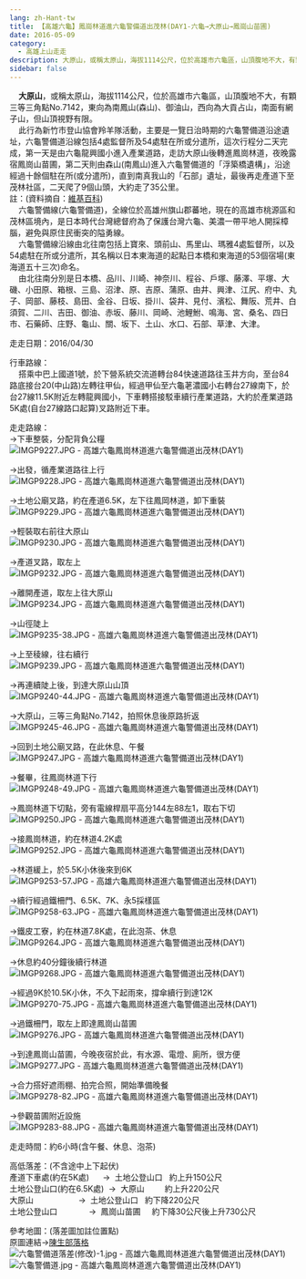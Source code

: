```yaml
---
lang: zh-Hant-tw
title: 【高雄六龜】鳳崗林道進六龜警備道出茂林(DAY1-六龜→大原山→鳳崗山苗圃)
date: 2016-05-09
category: 
  - 高雄上山走走
description: 大原山，或稱太原山，海拔1114公尺，位於高雄市六龜區，山頂腹地不大，有顆三等三角點No.7142，東向為南鳳山(森山)、御油山，西向為大貢占山，南面有網子山，但山頂視野有限。 此行為新竹市登山協會羚羊隊活動，主要是一覽日治時期的六龜警備道沿途遺址，六龜警備道沿線包括4處監督所及54處駐在所或分遣所，這次行程分二天完成，第一天是由六龜龍興國小進入產業道路，走訪大原山後轉進鳳崗林道，夜晚露宿鳳崗山苗圃，第二天則由森山(南鳳山)進入六龜警備道的「浮築橋遺構」，沿途經過十餘個駐在所(或分遣所)，直到南真我山的「石部」遺址，最後再走產道下至茂林社區，二天爬了9個山頭，大約走了35公里。 註：(資料摘自：[維基百科](https://zh.wikipedia.org/wiki/%E5%85%AD%E9%BE%9C%E8%AD%A6%E5%82%99%E7%B7%9A)) 六龜警備線(六龜警備道)，全線位於高雄州旗山郡蕃地，現在的高雄市桃源區和茂林區境內，是日本時代台灣總督府為了保護台灣六龜、美濃一帶平地人開採樟腦，避免與原住民衝突的隘勇線。 六龜警備線沿線由北往南包括上寶來、頭前山、馬里山、瑪雅4處監督所，以及54處駐在所或分遣所，其名稱以日本東海道的起點日本橋和東海道的53個宿場(東海道五十三次)命名。 由北往南分別是日本橋、品川、川崎、神奈川、程谷、戶塚、藤澤、平塚、大磯、小田原、箱根、三島、沼津、原、吉原、蒲原、由井、興津、江尻、府中、丸子、岡部、藤枝、島田、金谷、日坂、掛川、袋井、見付、濱松、舞阪、荒井、白須賀、二川、吉田、御油、赤坂、藤川、岡崎、池鯉鮒、鳴海、宮、桑名、四日市、石藥師、庄野、龜山、關、坂下、土山、水口、石部、草津、大津。
sidebar: false
---
```


    **大原山**，或稱太原山，海拔1114公尺，位於高雄市六龜區，山頂腹地不大，有顆三等三角點No.7142，東向為南鳳山(森山)、御油山，西向為大貢占山，南面有網子山，但山頂視野有限。  
    此行為新竹市登山協會羚羊隊活動，主要是一覽日治時期的六龜警備道沿途遺址，六龜警備道沿線包括4處監督所及54處駐在所或分遣所，這次行程分二天完成，第一天是由六龜龍興國小進入產業道路，走訪大原山後轉進鳳崗林道，夜晚露宿鳳崗山苗圃，第二天則由森山(南鳳山)進入六龜警備道的「浮築橋遺構」，沿途經過十餘個駐在所(或分遣所)，直到南真我山的「石部」遺址，最後再走產道下至茂林社區，二天爬了9個山頭，大約走了35公里。  
註：(資料摘自：[維基百科](https://zh.wikipedia.org/wiki/%E5%85%AD%E9%BE%9C%E8%AD%A6%E5%82%99%E7%B7%9A))  
    六龜警備線(六龜警備道)，全線位於高雄州旗山郡蕃地，現在的高雄市桃源區和茂林區境內，是日本時代台灣總督府為了保護台灣六龜、美濃一帶平地人開採樟腦，避免與原住民衝突的隘勇線。  
    六龜警備線沿線由北往南包括上寶來、頭前山、馬里山、瑪雅4處監督所，以及54處駐在所或分遣所，其名稱以日本東海道的起點日本橋和東海道的53個宿場(東海道五十三次)命名。  
    由北往南分別是日本橋、品川、川崎、神奈川、程谷、戶塚、藤澤、平塚、大磯、小田原、箱根、三島、沼津、原、吉原、蒲原、由井、興津、江尻、府中、丸子、岡部、藤枝、島田、金谷、日坂、掛川、袋井、見付、濱松、舞阪、荒井、白須賀、二川、吉田、御油、赤坂、藤川、岡崎、池鯉鮒、鳴海、宮、桑名、四日市、石藥師、庄野、龜山、關、坂下、土山、水口、石部、草津、大津。

走走日期：2016/04/30

行車路線：  
    搭乘中巴上國道1號，於下營系統交流道轉台84快速道路往玉井方向，至台84路底接台20(中山路)左轉往甲仙，經過甲仙至六龜荖濃國小右轉台27線南下，於台27線11.5K附近左轉龍興國小，下車轉搭接駁車續行產業道路，大約於產業道路5K處(自台27線路口起算)叉路附近下車。

走走路線：  
→下車整裝，分配背負公糧  
![IMGP9227.JPG - 高雄六龜鳳崗林道進六龜警備道出茂林(DAY1)](image/1124990099_l.jpg)

→出發，循產業道路往上行  
![IMGP9228.JPG - 高雄六龜鳳崗林道進六龜警備道出茂林(DAY1)](image/1124990790_l.jpg)

→土地公廟叉路，約在產道6.5K，左下往鳳岡林道，卸下重裝  
![IMGP9229.JPG - 高雄六龜鳳崗林道進六龜警備道出茂林(DAY1)](image/1124990484_l.jpg)

→輕裝取右前往大原山  
![IMGP9230.JPG - 高雄六龜鳳崗林道進六龜警備道出茂林(DAY1)](image/1124989508_l.jpg)

→產道叉路，取左上  
![IMGP9232.JPG - 高雄六龜鳳崗林道進六龜警備道出茂林(DAY1)](image/1124991269_l.jpg)

→離開產道，取左上往大原山  
![IMGP9234.JPG - 高雄六龜鳳崗林道進六龜警備道出茂林(DAY1)](image/1124990695_l.jpg)

→山徑陡上  
![IMGP9235-38.JPG - 高雄六龜鳳崗林道進六龜警備道出茂林(DAY1)](image/1124988501_l.jpg)

→上至稜線，往右續行  
![IMGP9239.JPG - 高雄六龜鳳崗林道進六龜警備道出茂林(DAY1)](image/1124987109_l.jpg)

→再連續陡上後，到達大原山山頂  
![IMGP9240-44.JPG - 高雄六龜鳳崗林道進六龜警備道出茂林(DAY1)](image/1124991174_l.jpg)

→大原山，三等三角點No.7142，拍照休息後原路折返  
![IMGP9245-46.JPG - 高雄六龜鳳崗林道進六龜警備道出茂林(DAY1)](image/1124991276_l.jpg)

→回到土地公廟叉路，在此休息、午餐  
![IMGP9247.JPG - 高雄六龜鳳崗林道進六龜警備道出茂林(DAY1)](image/1124991683_l.jpg)

→餐畢，往鳳崗林道下行  
![IMGP9248-49.JPG - 高雄六龜鳳崗林道進六龜警備道出茂林(DAY1)](image/1124991771_l.jpg)

→鳳崗林道下切點，旁有電線桿扇平高分144左88左1，取右下切  
![IMGP9250.JPG - 高雄六龜鳳崗林道進六龜警備道出茂林(DAY1)](image/1124990972_l.jpg)

→接鳳崗林道，約在林道4.2K處  
![IMGP9252.JPG - 高雄六龜鳳崗林道進六龜警備道出茂林(DAY1)](image/1124990303_l.jpg)

→林道緩上，於5.5K小休後來到6K  
![IMGP9253-57.JPG - 高雄六龜鳳崗林道進六龜警備道出茂林(DAY1)](image/1124989105_l.jpg)

→續行經過鐵柵門、6.5K、7K、永5採樣區  
![IMGP9258-63.JPG - 高雄六龜鳳崗林道進六龜警備道出茂林(DAY1)](image/1124990000_l.jpg)

→鐵皮工寮，約在林道7.8K處，在此泡茶、休息  
![IMGP9264.JPG - 高雄六龜鳳崗林道進六龜警備道出茂林(DAY1)](image/1124990597_l.jpg)

→休息約40分鐘後續行林道  
![IMGP9268.JPG - 高雄六龜鳳崗林道進六龜警備道出茂林(DAY1)](image/1124991180_l.jpg)

→經過9K於10.5K小休，不久下起雨來，撐傘續行到達12K  
![IMGP9270-75.JPG - 高雄六龜鳳崗林道進六龜警備道出茂林(DAY1)](image/1124991975_l.jpg)

→過鐵柵門，取左上即達鳳崗山苗圃  
![IMGP9276.JPG - 高雄六龜鳳崗林道進六龜警備道出茂林(DAY1)](image/1124990598_l.jpg)

→到達鳳崗山苗圃，今晚夜宿於此，有水源、電燈、廁所，很方便  
![IMGP9277.JPG - 高雄六龜鳳崗林道進六龜警備道出茂林(DAY1)](image/1124990988_l.jpg)

→合力搭好遮雨棚、拍完合照，開始準備晚餐  
![IMGP9278-82.JPG - 高雄六龜鳳崗林道進六龜警備道出茂林(DAY1)](image/1124991295_l.jpg)

→參觀苗圃附近設施  
![IMGP9283-88.JPG - 高雄六龜鳳崗林道進六龜警備道出茂林(DAY1)](image/1124992270_l.jpg)

走走時間：約6小時(含午餐、休息、泡茶)

高低落差：(不含途中上下起伏)  
產道下車處(約在5K處)      →  土地公登山口   約上升150公尺  
土地公登山口(約在6.5K處)  →  大原山         約上升220公尺  
大原山                    →  土地公登山口   約下降220公尺  
土地公登山口              →  鳳崗山苗圃     約下降30公尺後上升730公尺

參考地圖：(落差圖加註位置點)  
原圖連結→[陳生部落格](http://blog.xuite.net/c220435988/123/314014012)  
![六龜警備道落差(修改)-1.jpg - 高雄六龜鳳崗林道進六龜警備道出茂林(DAY1)](image/1124993372_l.jpg)  
![六龜警備道.jpg - 高雄六龜鳳崗林道進六龜警備道出茂林(DAY1)](image/1124992787_l.jpg)